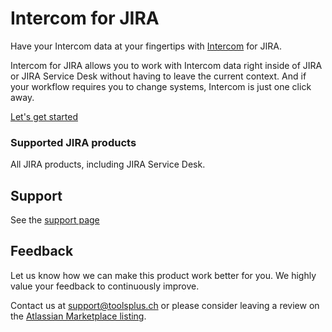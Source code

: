 # Intercom for JIRA

Have your Intercom data at your fingertips with [Intercom](https://www.intercom.com/) for JIRA.

Intercom for JIRA allows you to work with Intercom data right inside of JIRA or 
JIRA Service Desk without having to leave the current context. And if your workflow 
requires you to change systems, Intercom is just one click away.

[Let's get started](GettingStarted.md)

### Supported JIRA products

All JIRA products, including JIRA Service Desk.

## Support

See the [support page](/pages/support.md)

## Feedback

Let us know how we can make this product work better for you. We highly value 
your feedback to continuously improve.

Contact us at [support@toolsplus.ch](mailto:support@toolsplus.ch) or please 
consider leaving a review on the [Atlassian Marketplace listing](https://marketplace.atlassian.com/plugins/io.toolsplus.atlassian.connect.jira.intercom/cloud/reviews).

